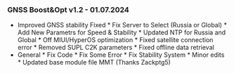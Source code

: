 ### GNSS Boost&Opt v1.2 - 01.07.2024

* Improved GNSS stability Fixed
		* Fix Server to Select (Russia or Global)
		* Add New Parametrs for Speed & Stability
		* Updated NTP for Russia and Global
		* Off MIUI/HyperOS optimization
		* Fixed satellite connection error
		* Removed SUPL C2K parameters
		* Fixed offline data retrieval
* General
		* Fix Code
		* Fix Some Error
		* Fix Stability System
		* Minor edits
		* Updated base module file MMT (Thanks Zackptg5)

